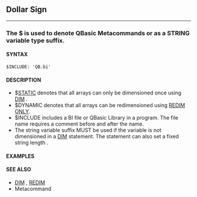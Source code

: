 ## Dollar Sign
---

### The $ is used to denote QBasic Metacommands or as a STRING variable type suffix.

#### SYNTAX

`$INCLUDE: 'QB.bi'`

#### DESCRIPTION
* $[STATIC](./STATIC.md) denotes that all arrays can only be dimensioned once using [DIM](./DIM.md) .
* $DYNAMIC denotes that all arrays can be redimensioned using [REDIM](./REDIM.md) [ONLY](./ONLY.md).
* $INCLUDE includes a BI file or QBasic Library in a program. The file name requires a comment before and after the name.
* The string variable suffix MUST be used if the variable is not dimensioned in a [DIM](./DIM.md) statement. The statement can also set a fixed string length .


#### EXAMPLES


#### SEE ALSO
* [DIM](./DIM.md) , [REDIM](./REDIM.md)
* Metacommand
